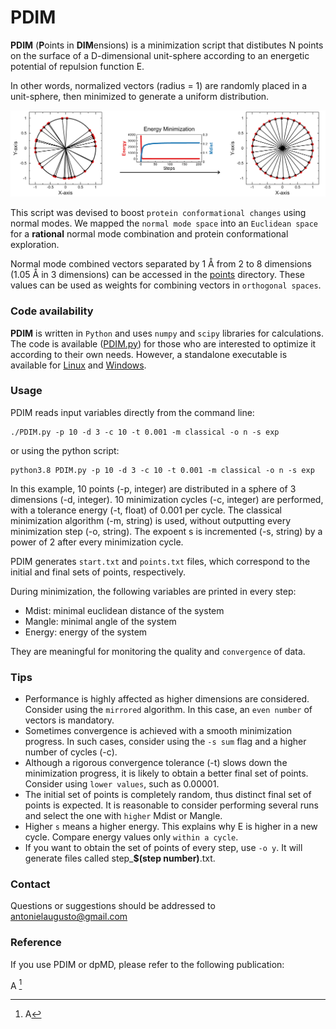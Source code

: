 # PDIM

**PDIM** (**P**oints in **DIM**ensions) is a minimization script that distibutes N points on the surface of a D-dimensional unit-sphere according to an energetic potential of repulsion function E.

In other words, normalized vectors (radius = 1) are randomly placed in a unit-sphere, then minimized to generate a uniform distribution.

<p align="center"><img src="https://github.com/antonielgomes/dpMD/blob/main/PDIM/PDIM.png" width="1000"/></p>


This script was devised to boost `protein conformational changes` using normal modes. We mapped the `normal mode space` into an `Euclidean space` for a **rational** normal mode combination and protein conformational exploration.

Normal mode combined vectors separated by 1 Å from 2 to 8 dimensions (1.05 Å in 3 dimensions) can be accessed in the [points](https://github.com/antonielgomes/dpMD/tree/main/PDIM/points) directory.
These values can be used as weights for combining vectors in `orthogonal spaces`.

### Code availability
**PDIM** is written in `Python` and uses `numpy` and `scipy` libraries for calculations. The code is available ([PDIM.py](https://github.com/antonielgomes/dpMD/blob/main/PDIM/PDIM.py)) for those who are interested to optimize it according to their own needs. However, a standalone executable is available for [Linux](https://google.com) and [Windows](https://google.com).

### Usage
PDIM reads input variables directly from the command line:
```
./PDIM.py -p 10 -d 3 -c 10 -t 0.001 -m classical -o n -s exp
```
or using the python script:
```
python3.8 PDIM.py -p 10 -d 3 -c 10 -t 0.001 -m classical -o n -s exp
```
In this example, 10 points (-p, integer) are distributed in a sphere of 3 dimensions (-d, integer). 10 minimization cycles (-c, integer) are performed, with a tolerance energy (-t, float) of 0.001 per cycle. The classical minimization algorithm (-m, string) is used, without outputting every minimization step (-o, string). The expoent s is incremented (-s, string) by a power of 2 after every minimization cycle.

PDIM generates `start.txt` and `points.txt` files, which correspond to the initial and final sets of points, respectively.

During minimization, the following variables are printed in every step:
- Mdist: minimal euclidean distance of the system
- Mangle: minimal angle of the system
- Energy: energy of the system

They are meaningful for monitoring the quality and `convergence` of data.

### Tips
- Performance is highly affected as higher dimensions are considered. Consider using the `mirrored` algorithm. In this case, an `even number` of vectors is mandatory.
- Sometimes convergence is achieved with a smooth minimization progress. In such cases, consider using the `-s sum` flag and a higher number of cycles (-c).
- Although a rigorous convergence tolerance (-t) slows down the minimization progress, it is likely to obtain a better final set of points. Consider using `lower values`, such as 0.00001. 
- The initial set of points is completely random, thus distinct final set of points is expected. It is reasonable to consider performing several runs and select the one with `higher` Mdist or Mangle.
- Higher `s` means a higher energy. This explains why E is higher in a new cycle. Compare energy values only `within a cycle`.
- If you want to obtain the set of points of every step, use `-o y`. It will generate files called step_**$(step number)**.txt.

### Contact
Questions or suggestions should be addressed to antonielaugusto@gmail.com

### Reference
If you use PDIM or dpMD, please refer to the following publication:

A [^1]

[^1]: A
